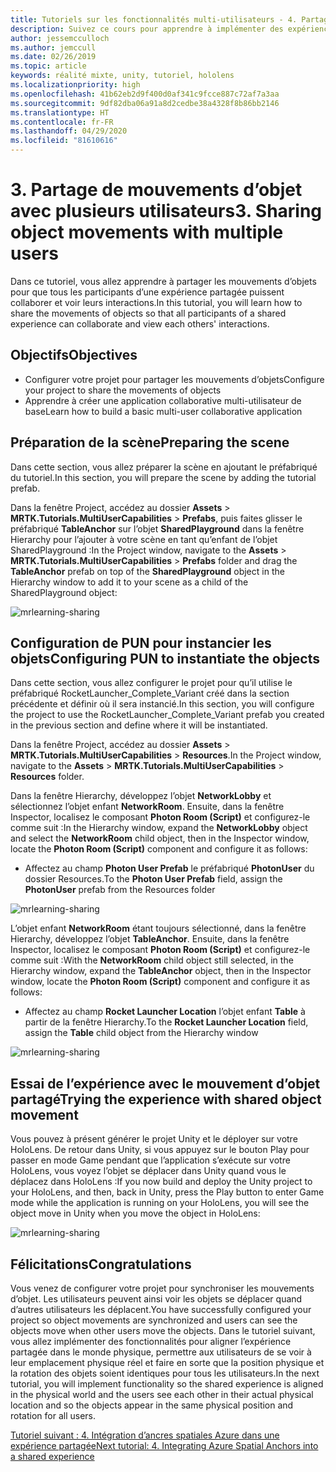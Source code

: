 ```yaml
---
title: Tutoriels sur les fonctionnalités multi-utilisateurs - 4. Partage de mouvements d’objet avec plusieurs utilisateurs
description: Suivez ce cours pour apprendre à implémenter des expériences partagées multi-utilisateurs dans une application HoloLens 2.
author: jessemcculloch
ms.author: jemccull
ms.date: 02/26/2019
ms.topic: article
keywords: réalité mixte, unity, tutoriel, hololens
ms.localizationpriority: high
ms.openlocfilehash: 41b62eb2d9f400d0af341c9fcce887c72af7a3aa
ms.sourcegitcommit: 9df82dba06a91a8d2cedbe38a4328f8b86bb2146
ms.translationtype: HT
ms.contentlocale: fr-FR
ms.lasthandoff: 04/29/2020
ms.locfileid: "81610616"
---
```

# <a name="3-sharing-object-movements-with-multiple-users"></a><span data-ttu-id="ec982-105">3. Partage de mouvements d’objet avec plusieurs utilisateurs</span><span class="sxs-lookup"><span data-stu-id="ec982-105">3. Sharing object movements with multiple users</span></span>

<span data-ttu-id="ec982-106">Dans ce tutoriel, vous allez apprendre à partager les mouvements d’objets pour que tous les participants d’une expérience partagée puissent collaborer et voir leurs interactions.</span><span class="sxs-lookup"><span data-stu-id="ec982-106">In this tutorial, you will learn how to share the movements of objects so that all participants of a shared experience can collaborate and view each others' interactions.</span></span>

## <a name="objectives"></a><span data-ttu-id="ec982-107">Objectifs</span><span class="sxs-lookup"><span data-stu-id="ec982-107">Objectives</span></span>

* <span data-ttu-id="ec982-108">Configurer votre projet pour partager les mouvements d’objets</span><span class="sxs-lookup"><span data-stu-id="ec982-108">Configure your project to share the movements of objects</span></span>
* <span data-ttu-id="ec982-109">Apprendre à créer une application collaborative multi-utilisateur de base</span><span class="sxs-lookup"><span data-stu-id="ec982-109">Learn how to build a basic multi-user collaborative application</span></span>

## <a name="preparing-the-scene"></a><span data-ttu-id="ec982-110">Préparation de la scène</span><span class="sxs-lookup"><span data-stu-id="ec982-110">Preparing the scene</span></span>

<span data-ttu-id="ec982-111">Dans cette section, vous allez préparer la scène en ajoutant le préfabriqué du tutoriel.</span><span class="sxs-lookup"><span data-stu-id="ec982-111">In this section, you will prepare the scene by adding the tutorial prefab.</span></span>

<span data-ttu-id="ec982-112">Dans la fenêtre Project, accédez au dossier **Assets** > **MRTK.Tutorials.MultiUserCapabilities** > **Prefabs**, puis faites glisser le préfabriqué **TableAnchor** sur l’objet **SharedPlayground** dans la fenêtre Hierarchy pour l’ajouter à votre scène en tant qu’enfant de l’objet SharedPlayground :</span><span class="sxs-lookup"><span data-stu-id="ec982-112">In the Project window, navigate to the **Assets** > **MRTK.Tutorials.MultiUserCapabilities** > **Prefabs** folder and drag the **TableAnchor** prefab on top of the **SharedPlayground** object in the Hierarchy window to add it to your scene as a child of the SharedPlayground object:</span></span>

![mrlearning-sharing](images/mrlearning-sharing/tutorial3-section1-step1-1.png)

## <a name="configuring-pun-to-instantiate-the-objects"></a><span data-ttu-id="ec982-114">Configuration de PUN pour instancier les objets</span><span class="sxs-lookup"><span data-stu-id="ec982-114">Configuring PUN to instantiate the objects</span></span>

<span data-ttu-id="ec982-115">Dans cette section, vous allez configurer le projet pour qu’il utilise le préfabriqué RocketLauncher_Complete_Variant créé dans la section précédente et définir où il sera instancié.</span><span class="sxs-lookup"><span data-stu-id="ec982-115">In this section, you will configure the project to use the RocketLauncher_Complete_Variant prefab you created in the previous section and define where it will be instantiated.</span></span>

<span data-ttu-id="ec982-116">Dans la fenêtre Project, accédez au dossier **Assets** > **MRTK.Tutorials.MultiUserCapabilities** > **Resources**.</span><span class="sxs-lookup"><span data-stu-id="ec982-116">In the Project window, navigate to the **Assets** > **MRTK.Tutorials.MultiUserCapabilities** > **Resources** folder.</span></span>

<span data-ttu-id="ec982-117">Dans la fenêtre Hierarchy, développez l’objet **NetworkLobby** et sélectionnez l’objet enfant **NetworkRoom**. Ensuite, dans la fenêtre Inspector, localisez le composant **Photon Room (Script)** et configurez-le comme suit :</span><span class="sxs-lookup"><span data-stu-id="ec982-117">In the Hierarchy window, expand the **NetworkLobby** object and select the **NetworkRoom** child object, then in the Inspector window, locate the **Photon Room (Script)** component and configure it as follows:</span></span>

* <span data-ttu-id="ec982-118">Affectez au champ **Photon User Prefab** le préfabriqué **PhotonUser** du dossier Resources.</span><span class="sxs-lookup"><span data-stu-id="ec982-118">To the **Photon User Prefab** field, assign the **PhotonUser** prefab from the Resources folder</span></span>

![mrlearning-sharing](images/mrlearning-sharing/tutorial3-section2-step1-1.png)

<span data-ttu-id="ec982-120">L’objet enfant **NetworkRoom** étant toujours sélectionné, dans la fenêtre Hierarchy, développez l’objet **TableAnchor**. Ensuite, dans la fenêtre Inspector, localisez le composant **Photon Room (Script)** et configurez-le comme suit :</span><span class="sxs-lookup"><span data-stu-id="ec982-120">With the **NetworkRoom** child object still selected, in the Hierarchy window, expand the **TableAnchor** object, then in the Inspector window, locate the **Photon Room (Script)** component and configure it as follows:</span></span>

* <span data-ttu-id="ec982-121">Affectez au champ **Rocket Launcher Location** l’objet enfant **Table** à partir de la fenêtre Hierarchy.</span><span class="sxs-lookup"><span data-stu-id="ec982-121">To the **Rocket Launcher Location** field, assign the **Table** child object from the Hierarchy window</span></span>

![mrlearning-sharing](images/mrlearning-sharing/tutorial3-section2-step1-2.png)

## <a name="trying-the-experience-with-shared-object-movement"></a><span data-ttu-id="ec982-123">Essai de l’expérience avec le mouvement d’objet partagé</span><span class="sxs-lookup"><span data-stu-id="ec982-123">Trying the experience with shared object movement</span></span>

<span data-ttu-id="ec982-124">Vous pouvez à présent générer le projet Unity et le déployer sur votre HoloLens. De retour dans Unity, si vous appuyez sur le bouton Play pour passer en mode Game pendant que l’application s’exécute sur votre HoloLens, vous voyez l’objet se déplacer dans Unity quand vous le déplacez dans HoloLens :</span><span class="sxs-lookup"><span data-stu-id="ec982-124">If you now build and deploy the Unity project to your HoloLens, and then, back in Unity, press the Play button to enter Game mode while the application is running on your HoloLens, you will see the object move in Unity when you move the object in HoloLens:</span></span>

![mrlearning-sharing](images/mrlearning-sharing/tutorial3-section3-step1-1.gif)

## <a name="congratulations"></a><span data-ttu-id="ec982-126">Félicitations</span><span class="sxs-lookup"><span data-stu-id="ec982-126">Congratulations</span></span>

<span data-ttu-id="ec982-127">Vous venez de configurer votre projet pour synchroniser les mouvements d’objet. Les utilisateurs peuvent ainsi voir les objets se déplacer quand d’autres utilisateurs les déplacent.</span><span class="sxs-lookup"><span data-stu-id="ec982-127">You have successfully configured your project so object movements are synchronized and users can see the objects move when other users move the objects.</span></span> <span data-ttu-id="ec982-128">Dans le tutoriel suivant, vous allez implémenter des fonctionnalités pour aligner l’expérience partagée dans le monde physique, permettre aux utilisateurs de se voir à leur emplacement physique réel et faire en sorte que la position physique et la rotation des objets soient identiques pour tous les utilisateurs.</span><span class="sxs-lookup"><span data-stu-id="ec982-128">In the next tutorial, you will implement functionality so the shared experience is aligned in the physical world and the users see each other in their actual physical location and so the objects appear in the same physical position and rotation for all users.</span></span>

<span data-ttu-id="ec982-129">[Tutoriel suivant : 4. Intégration d’ancres spatiales Azure dans une expérience partagée](mrlearning-sharing(photon)-ch4.md)</span><span class="sxs-lookup"><span data-stu-id="ec982-129">[Next tutorial: 4. Integrating Azure Spatial Anchors into a shared experience](mrlearning-sharing(photon)-ch4.md)</span></span>
